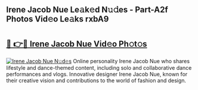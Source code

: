 ## Irene Jacob Nue Le𝚊k𝚎d N𝚞𝚍es - Part-A2f Photos Vid𝚎o Le𝚊ks rxbA9

# <h2><a href="http://fb5z9zf.evod.top/?m=Irene+Jacob+Nue">🔗 👉🔴 Irene Jacob Nue Vid𝚎o Ph𝚘t𝚘s</a></h2>

[![Irene Jacob Nue N𝚞d𝚎s](https://i.imgur.com/8V9OHl7.gif)](http://fb5z9zf.evod.top/?m=Irene+Jacob+Nue)
Online personality Irene Jacob Nue who shares lifestyle and dance-themed content, including solo and collaborative dance performances and vlogs. Innovative designer Irene Jacob Nue, known for their creative vision and contributions to the world of fashion and design. 
